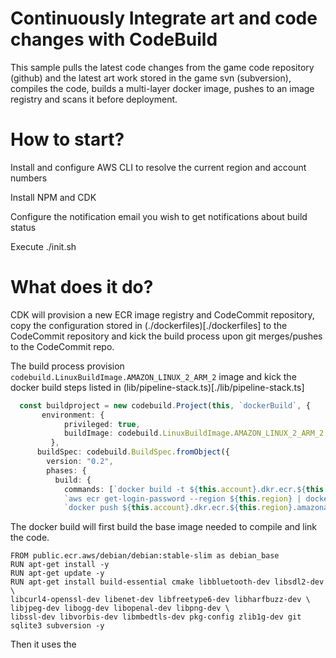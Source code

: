 # Continuously Integrate art and code changes with CodeBuild

This sample pulls the latest code changes from the game code repository (github) and the latest art work stored in the game svn (subversion), compiles the code, builds a multi-layer docker image, pushes to an image registry and scans it before deployment.

# How to start?

Install and configure AWS CLI to resolve the current region and account numbers

Install NPM and CDK

Configure the notification email you wish to get notifications about build status

Execute ./init.sh

# What does it do?

CDK will provision a new ECR image registry and CodeCommit repository, copy the configuration stored in (./dockerfiles)[./dockerfiles] to the CodeCommit repository and kick the build process upon git merges/pushes to the CodeCommit repo. 

The build process provision `codebuild.LinuxBuildImage.AMAZON_LINUX_2_ARM_2` image and kick the docker build steps listed in (lib/pipeline-stack.ts)[./lib/pipeline-stack.ts]

```ts
  const buildproject = new codebuild.Project(this, `dockerBuild`, {
       environment: {
            privileged: true,
            buildImage: codebuild.LinuxBuildImage.AMAZON_LINUX_2_ARM_2
         },
      buildSpec: codebuild.BuildSpec.fromObject({
        version: "0.2",
        phases: {
          build: {
            commands: [`docker build -t ${this.account}.dkr.ecr.${this.region}.amazonaws.com/${registry.repositoryName}:${baseImageVersion.valueAsString} .`,
            `aws ecr get-login-password --region ${this.region} | docker login --username AWS --password-stdin ${this.account}.dkr.ecr.${this.region}.amazonaws.com/${registry.repositoryName}`,
            `docker push ${this.account}.dkr.ecr.${this.region}.amazonaws.com/${registry.repositoryName}:${baseImageVersion.valueAsString}`],
```

The docker build will first build the base image needed to compile and link the code.

```
FROM public.ecr.aws/debian/debian:stable-slim as debian_base
RUN apt-get install -y
RUN apt-get update -y
RUN apt-get install build-essential cmake libbluetooth-dev libsdl2-dev \
libcurl4-openssl-dev libenet-dev libfreetype6-dev libharfbuzz-dev \
libjpeg-dev libogg-dev libopenal-dev libpng-dev \
libssl-dev libvorbis-dev libmbedtls-dev pkg-config zlib1g-dev git sqlite3 subversion -y
```

Then it uses the 
